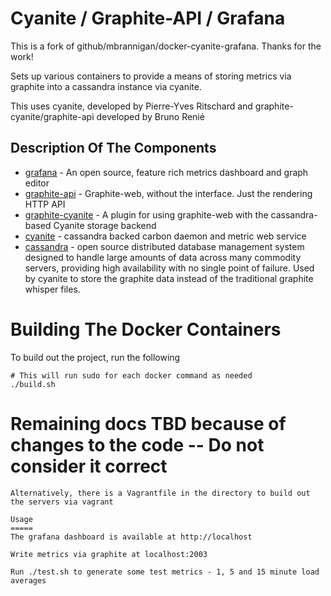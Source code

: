 Cyanite / Graphite-API / Grafana
================================

This is a fork of github/mbrannigan/docker-cyanite-grafana. Thanks for the work!


Sets up various containers to provide a means of storing metrics via graphite into a cassandra instance via cyanite.

This uses cyanite, developed by Pierre-Yves Ritschard and graphite-cyanite/graphite-api developed by Bruno Renié

Description Of The Components
-----------------------------
- [grafana] - An open source, feature rich metrics dashboard and graph editor 
- [graphite-api] - Graphite-web, without the interface. Just the rendering HTTP API
- [graphite-cyanite] - A plugin for using graphite-web with the cassandra-based Cyanite storage backend
- [cyanite] - cassandra backed carbon daemon and metric web service
- [cassandra] - open source distributed database management system designed to handle large amounts of data across many commodity servers, providing high availability with no single point of failure. Used by cyanite to store the graphite data instead of the traditional graphite whisper files.


Building The Docker Containers
==============================
To build out the project, run the following

    # This will run sudo for each docker command as needed
    ./build.sh

Remaining docs TBD because of changes to the code --  Do not consider it correct
================================================

    Alternatively, there is a Vagrantfile in the directory to build out the servers via vagrant
    
    Usage
    =====
    The grafana dashboard is available at http://localhost
    
    Write metrics via graphite at localhost:2003
    
    Run ./test.sh to generate some test metrics - 1, 5 and 15 minute load averages
    

[cyanite]: https://github.com/pyr/cyanite
[graphite-cyanite]: https://github.com/brutasse/graphite-cyanite
[graphite-api]: https://github.com/brutasse/graphite-api
[grafana]: http://grafana.org/
[cassandra]: http://cassandra.apache.org/
